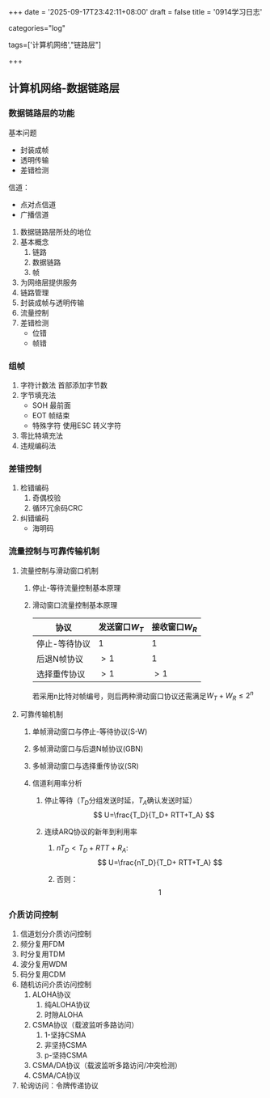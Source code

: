 +++
date = '2025-09-17T23:42:11+08:00'
draft = false
title = '0914学习日志'

categories="log"

tags=['计算机网络',"链路层"]

+++

## 计算机网络-数据链路层

### 数据链路层的功能

基本问题

* 封装成帧
* 透明传输
* 差错检测

信道：

* 点对点信道
* 广播信道

1. 数据链路层所处的地位
2. 基本概念
   1. 链路
   2. 数据链路
   3. 帧
3. 为网络层提供服务
4. 链路管理
5. 封装成帧与透明传输
6. 流量控制
7. 差错检测
   * 位错
   * 帧错

### 组帧

1. 字符计数法 首部添加字节数
2. 字节填充法
   * SOH 最前面
   * EOT 帧结束
   * 特殊字符 使用ESC 转义字符
3. 零比特填充法
4. 违规编码法



### 差错控制

1. 检错编码
   1. 奇偶校验
   2. 循环冗余码CRC
2. 纠错编码
   * 海明码

### 流量控制与可靠传输机制

1. 流量控制与滑动窗口机制

   1. 停止-等待流量控制基本原理

   2. 滑动窗口流量控制基本原理

      | 协议          | 发送窗口$W_T$ | 接收窗口$W_R$ |
      | ------------- | ------------- | ------------- |
      | 停止-等待协议 | 1             | 1             |
      | 后退N帧协议   | $>1$          | 1             |
      | 选择重传协议  | $>1$          | $>1$          |

      若采用n比特对帧编号，则后两种滑动窗口协议还需满足$W_T+W_R\leq 2^n$

2. 可靠传输机制

   1. 单帧滑动窗口与停止-等待协议(S-W)

   2. 多帧滑动窗口与后退N帧协议(GBN)

   3. 多帧滑动窗口与选择重传协议(SR)

   4. 信道利用率分析

      1. 停止等待（$T_D$分组发送时延，$T_A$确认发送时延）
         $$
         U=\frac{T_D}{T_D+ RTT+T_A}
         $$

      2. 连续ARQ协议的新年到利用率

         1. $nT_D<T_D+RTT+R_A$:
            $$
            U=\frac{nT_D}{T_D+ RTT+T_A}
            $$

         2. 否则：
            $$
            1
            $$



### 介质访问控制

1.  信道划分介质访问控制
   1. 频分复用FDM
   2. 时分复用TDM
   3. 波分复用WDM
   4. 码分复用CDM
2. 随机访问介质访问控制
   1. ALOHA协议
      1. 纯ALOHA协议
      2. 时隙ALOHA
   2. CSMA协议（载波监听多路访问）
      1. 1-坚持CSMA
      2. 非坚持CSMA
      3. p-坚持CSMA
   3. CSMA/DA协议（载波监听多路访问/冲突检测）
   4. CSMA/CA协议
3. 轮询访问：令牌传递协议

​			
